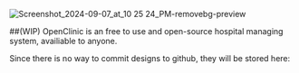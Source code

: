 ![Screenshot_2024-09-07_at_10 25 24_PM-removebg-preview](https://github.com/user-attachments/assets/210f8361-0add-45c0-a6e3-f6d6714ae412)

##(WIP) OpenClinic is an free to use and open-source hospital managing system, availiable to anyone.

Since there is no way to commit designs to github, they will be stored here:
